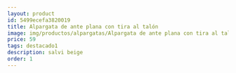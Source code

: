 ```yaml
---
layout: product
id: 5499ecefa3820019
title: Alpargata de ante plana con tira al talón
image: img/productos/alpargatas/Alpargata de ante plana con tira al talón=59=destacado1=salvi beige.webp
price: 59
tags: destacado1
description: salvi beige
order: 1
---
```

